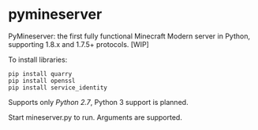 # pymineserver
PyMineserver: the first fully functional Minecraft Modern server in Python, supporting 1.8.x and 1.7.5+ protocols. [WIP]

To install libraries:
```
pip install quarry
pip install openssl
pip install service_identity
```

Supports only *Python 2.7*, Python 3 support is planned.

Start mineserver.py to run. Arguments are supported.
